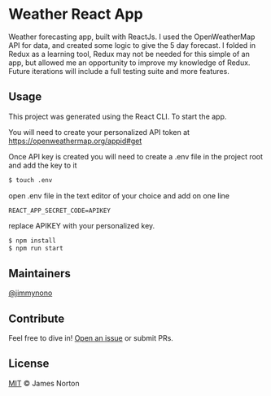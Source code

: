 # Weather React App

Weather forecasting app, built with ReactJs. I used the OpenWeatherMap API for data, and created some logic to give the 5 day forecast. I folded in Redux as a learning tool, Redux may not be needed for this simple of an app, but allowed me an opportunity to improve my knowledge of Redux. Future iterations will include a full testing suite and more features.

<!--
## Table of Contents

- [Install](#install)
- [Usage](#usage)
- [Maintainers](#maintainers)
- [Contribute](#contribute)
- [License](#license) -->


## Usage

This project was generated using the React CLI. To start the app.

You will need to create your personalized API token at https://openweathermap.org/appid#get

Once API key is created you will need to create a .env file in the project root and add the key to it


```sh
$ touch .env
```

open .env file in the text editor of your choice and add on one line

`REACT_APP_SECRET_CODE=APIKEY`

replace APIKEY with your personalized key.

```sh
$ npm install
$ npm run start
```

## Maintainers

[@jimmynono](https://github.com/jimmynono)

## Contribute

Feel free to dive in! [Open an issue](https://github.com/jimmynono/weather-app-react/issues) or submit PRs.

## License

[MIT](LICENSE) © James Norton
